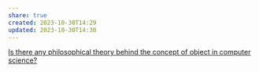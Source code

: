 ```yaml
---
share: true
created: 2023-10-30T14:29
updated: 2023-10-30T14:30
---
```

[Is there any philosophical theory behind the concept of object in computer science?](https://philosophy.stackexchange.com/q/99660/19487)
